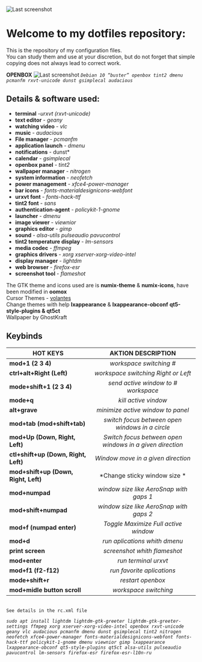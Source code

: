 ![Last screenshot](https://raw.githubusercontent.com/GhostKraft/dotfiles/master/.wallpaper/logo%20DF_GK.png)
# Welcome to my dotfiles repository:
This is the repository of my configuration files.
<br />You can study them and use at your discretion, but do not forget that simple copying does not always lead to correct work.


**OPENBOX**
![Last screenshot](https://raw.githubusercontent.com/GhostKraft/dotfiles/master/screenshot/openbox/openbox_kraft_screen.png)
*`Debian 10 “buster” openbox tint2 dmenu pcmanfm rxvt-unicode dunst gsimplecal audacious`*

## **Details & software used:**
- **terminal** -*urxvt (rxvt-unicode)*
- **text editor** - *geany*
- **watching video** - *vlc*
- **music** - *audacious*
- **File manager** - *pcmanfm*
- **application launch** - *dmenu*
- **notifications** - dunst*
- **calendar** - *gsimplecal*
- **openbox panel** - *tint2*
- **wallpaper manager** - *nitrogen*
- **system information** - *neofetch*
- **power management** - *xfce4-power-manager*
- **bar icons** - *fonts-materialdesignicons-webfont*
- **urxvt font** - *fonts-hack-ttf*
- **tint2 font** - *sans*
- **authentication-agent** - *policykit-1-gnome*
- **launcher** - *dmenu*            
- **image viewer**  - *viewnior*
- **graphics editor**  - *gimp*
- **sound** - *alsa-utils pulseaudio pavucontrol*
- **tint2 temperature display** - *lm-sensors*
- **media codec** - *ffmpeg*
- **graphics drivers** - *xorg xserver-xorg-video-intel*
- **display manager** - *lightdm*
- **web browser** - *firefox-esr*
- **screenshot tool** - *flameshot*
 

The GTK theme and icons used are is **numix-theme** & **numix-icons**, have been modified in **oomox**
<br />Cursor Themes -  [volantes](https://www.gnome-look.org/p/1356095/)
<br />Сhange themes with help **lxappearance** & **lxappearance-obconf** **qt5-style-plugins & qt5ct**
<br />Wallpaper by GhostKraft

## Keybinds
|  **HOT KEYS**                             |         **AKTION DESCRIPTION**                          |
| ------------------------------------------|:-------------------------------------------------------:|
| **mod+1 (2 3 4)**      | *workspace switching #*  |
| **ctrl+alt+Right (Left)**      | *workspace switching Right or Left*  |
| **mode+shift+1 (2 3 4)**      | *send active window to # workspace*  |
| **mode+q**      | *kill active vindow*  |
| **alt+grave**      | *minimize active window to panel*  |
| **mod+tab (mod+shift+tab)**     | *switch focus between open windows in a circle*  |
| **mod+Up (Down, Right, Left)**     | *Switch focus between open windows in a given direction*   |
| **ctl+shift+up (Down, Right, Left)**       | *Window move in a given direction*                        |
| **mod+shift+up (Down, Right, Left)**      | *Change sticky window size *  |
| **mod+numpad**                       | *window size like AeroSnap with gaps 1*  |
| **mod+shift+numpad**      | *window size like AeroSnap with gaps 2*  |
| **mod+f (numpad enter)**      | *Toggle Maximize Full active window*  |
| **mod+d**      | *run aplications whith dmenu*  |
| **print screen**      | *screenshot whith flameshot*  |
| **mod+enter**      | *run terminal urxvt*  |
| **mod+f1 (f2-f12)**      | *run favorite aplications*  |
| **mode+shift+r**      | *restart openbox*  |
| **mod+midle button scroll**      | *workspace switching*  |
<br />`See details in the rc.xml file`





*`sudo apt install lightdm lightdm-gtk-greeter lightdm-gtk-greeter-settings ffmpeg xorg xserver-xorg-video-intel openbox rxvt-unicode geany vlc audacious pcmanfm dmenu dunst gsimplecal tint2 nitrogen neofetch xfce4-power-manager fonts-materialdesignicons-webfont fonts-hack-ttf policykit-1-gnome dmenu viewnior gimp lxappearance lxappearance-obconf qt5-style-plugins qt5ct alsa-utils pulseaudio pavucontrol lm-sensors firefox-esr firefox-esr-l10n-ru`*
